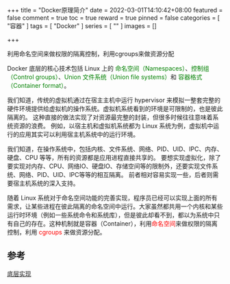 +++
title = "Docker原理简介"
date = 2022-03-01T14:10:42+08:00
featured = false
comment = true
toc = true
reward = true
pinned = false
categories = [
  "容器"
]
tags = [
  "Docker"
]
series = [
  ""
]
images = []

+++

利用命名空间来做权限的隔离控制，利用cgroups来做资源分配

<!--more-->

Docker 底层的核心技术包括 Linux 上的 <font color=green>命名空间（Namespaces）</font>、<font color=green>控制组（Control groups）</font>、<font color=green>Union 文件系统（Union file systems）</font>和 <font color=green>容器格式（Container format）</font>。

我们知道，传统的虚拟机通过在宿主主机中运行 hypervisor 来模拟一整套完整的硬件环境提供给虚拟机的操作系统。虚拟机系统看到的环境是可限制的，也是彼此隔离的。 这种直接的做法实现了对资源最完整的封装，但很多时候往往意味着系统资源的浪费。 例如，以宿主机和虚拟机系统都为 Linux 系统为例，虚拟机中运行的应用其实可以利用宿主机系统中的运行环境。

我们知道，在操作系统中，包括内核、文件系统、网络、PID、UID、IPC、内存、硬盘、CPU 等等，所有的资源都是应用进程直接共享的。 要想实现虚拟化，除了要实现对内存、CPU、网络IO、硬盘IO、存储空间等的限制外，还要实现文件系统、网络、PID、UID、IPC等等的相互隔离。 前者相对容易实现一些，后者则需要宿主机系统的深入支持。

随着 Linux 系统对于命名空间功能的完善实现，程序员已经可以实现上面的所有需求，让某些进程在彼此隔离的命名空间中运行。大家虽然都共用一个内核和某些运行时环境（例如一些系统命令和系统库），但是彼此却看不到，都以为系统中只有自己的存在。这种机制就是容器（Container），利用<font color=red>命名空间</font>来做权限的隔离控制，利用 <font color=red>cgroups </font>来做资源分配。



## 参考

[底层实现](https://yeasy.gitbook.io/docker_practice/underly)
